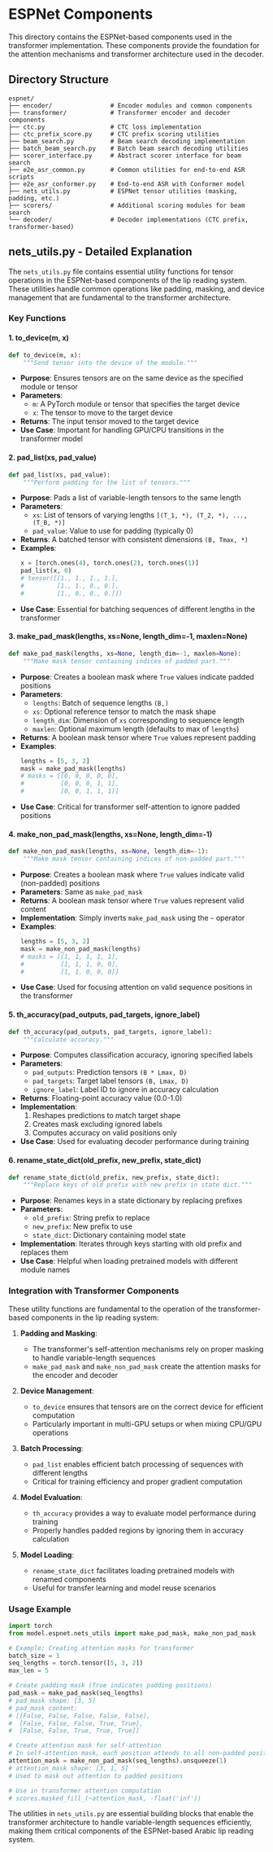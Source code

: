 # ESPNet Components

This directory contains the ESPNet-based components used in the transformer implementation. These components provide the foundation for the attention mechanisms and transformer architecture used in the decoder.

## Directory Structure

```text
espnet/
├── encoder/                # Encoder modules and common components
├── transformer/            # Transformer encoder and decoder components
├── ctc.py                  # CTC loss implementation
├── ctc_prefix_score.py     # CTC prefix scoring utilities
├── beam_search.py          # Beam search decoding implementation
├── batch_beam_search.py    # Batch beam search decoding utilities
├── scorer_interface.py     # Abstract scorer interface for beam search
├── e2e_asr_common.py       # Common utilities for end-to-end ASR scripts
├── e2e_asr_conformer.py    # End-to-end ASR with Conformer model
├── nets_utils.py           # ESPNet tensor utilities (masking, padding, etc.)
├── scorers/                # Additional scoring modules for beam search
└── decoder/                # Decoder implementations (CTC prefix, transformer-based)
```

## nets_utils.py - Detailed Explanation

The `nets_utils.py` file contains essential utility functions for tensor operations in the ESPNet-based components of the lip reading system. These utilities handle common operations like padding, masking, and device management that are fundamental to the transformer architecture.

### Key Functions

#### 1. to_device(m, x)

```python
def to_device(m, x):
    """Send tensor into the device of the module."""
```

- **Purpose**: Ensures tensors are on the same device as the specified module or tensor
- **Parameters**:
  - `m`: A PyTorch module or tensor that specifies the target device
  - `x`: The tensor to move to the target device
- **Returns**: The input tensor moved to the target device
- **Use Case**: Important for handling GPU/CPU transitions in the transformer model

#### 2. pad_list(xs, pad_value)

```python
def pad_list(xs, pad_value):
    """Perform padding for the list of tensors."""
```

- **Purpose**: Pads a list of variable-length tensors to the same length
- **Parameters**:
  - `xs`: List of tensors of varying lengths `[(T_1, *), (T_2, *), ..., (T_B, *)]`
  - `pad_value`: Value to use for padding (typically 0)
- **Returns**: A batched tensor with consistent dimensions `(B, Tmax, *)`
- **Examples**:
  ```python
  x = [torch.ones(4), torch.ones(2), torch.ones(1)]
  pad_list(x, 0)
  # tensor([[1., 1., 1., 1.],
  #         [1., 1., 0., 0.],
  #         [1., 0., 0., 0.]])
  ```
- **Use Case**: Essential for batching sequences of different lengths in the transformer

#### 3. make_pad_mask(lengths, xs=None, length_dim=-1, maxlen=None)

```python
def make_pad_mask(lengths, xs=None, length_dim=-1, maxlen=None):
    """Make mask tensor containing indices of padded part."""
```

- **Purpose**: Creates a boolean mask where `True` values indicate padded positions
- **Parameters**:
  - `lengths`: Batch of sequence lengths `(B,)`
  - `xs`: Optional reference tensor to match the mask shape
  - `length_dim`: Dimension of `xs` corresponding to sequence length
  - `maxlen`: Optional maximum length (defaults to max of `lengths`)
- **Returns**: A boolean mask tensor where `True` values represent padding
- **Examples**:
  ```python
  lengths = [5, 3, 2]
  mask = make_pad_mask(lengths)
  # masks = [[0, 0, 0, 0, 0],
  #          [0, 0, 0, 1, 1],
  #          [0, 0, 1, 1, 1]]
  ```
- **Use Case**: Critical for transformer self-attention to ignore padded positions

#### 4. make_non_pad_mask(lengths, xs=None, length_dim=-1)

```python
def make_non_pad_mask(lengths, xs=None, length_dim=-1):
    """Make mask tensor containing indices of non-padded part."""
```

- **Purpose**: Creates a boolean mask where `True` values indicate valid (non-padded) positions
- **Parameters**: Same as `make_pad_mask`
- **Returns**: A boolean mask tensor where `True` values represent valid content
- **Implementation**: Simply inverts `make_pad_mask` using the `~` operator
- **Examples**:
  ```python
  lengths = [5, 3, 2]
  mask = make_non_pad_mask(lengths)
  # masks = [[1, 1, 1, 1, 1],
  #          [1, 1, 1, 0, 0],
  #          [1, 1, 0, 0, 0]]
  ```
- **Use Case**: Used for focusing attention on valid sequence positions in the transformer

#### 5. th_accuracy(pad_outputs, pad_targets, ignore_label)

```python
def th_accuracy(pad_outputs, pad_targets, ignore_label):
    """Calculate accuracy."""
```

- **Purpose**: Computes classification accuracy, ignoring specified labels
- **Parameters**:
  - `pad_outputs`: Prediction tensors `(B * Lmax, D)`
  - `pad_targets`: Target label tensors `(B, Lmax, D)`
  - `ignore_label`: Label ID to ignore in accuracy calculation
- **Returns**: Floating-point accuracy value (0.0-1.0)
- **Implementation**:
  1. Reshapes predictions to match target shape
  2. Creates mask excluding ignored labels
  3. Computes accuracy on valid positions only
- **Use Case**: Used for evaluating decoder performance during training

#### 6. rename_state_dict(old_prefix, new_prefix, state_dict)

```python
def rename_state_dict(old_prefix, new_prefix, state_dict):
    """Replace keys of old prefix with new prefix in state dict."""
```

- **Purpose**: Renames keys in a state dictionary by replacing prefixes
- **Parameters**:
  - `old_prefix`: String prefix to replace
  - `new_prefix`: New prefix to use
  - `state_dict`: Dictionary containing model state
- **Implementation**: Iterates through keys starting with old prefix and replaces them
- **Use Case**: Helpful when loading pretrained models with different module names

### Integration with Transformer Components

These utility functions are fundamental to the operation of the transformer-based components in the lip reading system:

1. **Padding and Masking**:

   - The transformer's self-attention mechanisms rely on proper masking to handle variable-length sequences
   - `make_pad_mask` and `make_non_pad_mask` create the attention masks for the encoder and decoder

2. **Device Management**:

   - `to_device` ensures that tensors are on the correct device for efficient computation
   - Particularly important in multi-GPU setups or when mixing CPU/GPU operations

3. **Batch Processing**:

   - `pad_list` enables efficient batch processing of sequences with different lengths
   - Critical for training efficiency and proper gradient computation

4. **Model Evaluation**:

   - `th_accuracy` provides a way to evaluate model performance during training
   - Properly handles padded regions by ignoring them in accuracy calculation

5. **Model Loading**:
   - `rename_state_dict` facilitates loading pretrained models with renamed components
   - Useful for transfer learning and model reuse scenarios

### Usage Example

```python
import torch
from model.espnet.nets_utils import make_pad_mask, make_non_pad_mask

# Example: Creating attention masks for transformer
batch_size = 3
seq_lengths = torch.tensor([5, 3, 2])
max_len = 5

# Create padding mask (True indicates padding positions)
pad_mask = make_pad_mask(seq_lengths)
# pad_mask shape: [3, 5]
# pad_mask content:
# [[False, False, False, False, False],
#  [False, False, False, True, True],
#  [False, False, True, True, True]]

# Create attention mask for self-attention
# In self-attention mask, each position attends to all non-padded positions
attention_mask = make_non_pad_mask(seq_lengths).unsqueeze(1)
# attention_mask shape: [3, 1, 5]
# Used to mask out attention to padded positions

# Use in transformer attention computation
# scores.masked_fill_(~attention_mask, -float('inf'))
```

The utilities in `nets_utils.py` are essential building blocks that enable the transformer architecture to handle variable-length sequences efficiently, making them critical components of the ESPNet-based Arabic lip reading system.
